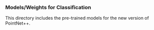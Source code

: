 ### Models/Weights for Classification

This directory includes the pre-trained models for the new version of PointNet++.
